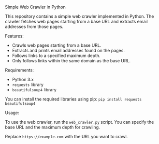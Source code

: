 Simple Web Crawler in Python

This repository contains a simple web crawler implemented in Python. The crawler fetches web pages starting from a base URL and extracts email addresses from those pages.

Features:
- Crawls web pages starting from a base URL.
- Extracts and prints email addresses found on the pages.
- Follows links to a specified maximum depth.
- Only follows links within the same domain as the base URL.

Requirements:
- Python 3.x
- `requests` library
- `beautifulsoup4` library

You can install the required libraries using pip: `pip install requests beautifulsoup4`

Usage:

To use the web crawler, run the `web_crawler.py` script. You can specify the base URL and the maximum depth for crawling.

Replace `https://example.com` with the URL you want to crawl.

